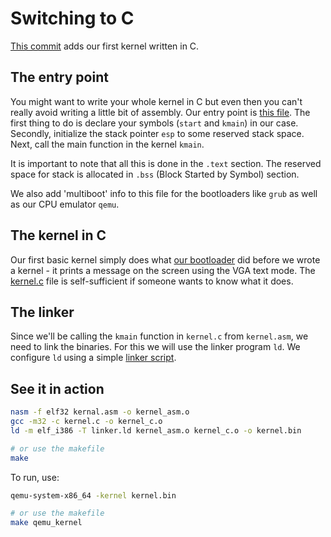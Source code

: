 # Switching to C

[This commit](https://github.com/coditva/Jazz/commit/7eb743b28d8a9797020375b171733160f49d3c54) adds our first kernel written in C.


## The entry point

You might want to write your whole kernel in C but even then you can't really avoid writing a little bit of assembly. Our entry point is [this file](https://github.com/coditva/Jazz/blob/7eb743b28d8a9797020375b171733160f49d3c54/kernel/kernel.asm). The first thing to do is declare your symbols (`start` and `kmain`) in our case. Secondly, initialize the stack pointer `esp` to some reserved stack space. Next, call the main function in the kernel `kmain`.

It is important to note that all this is done in the `.text` section. The reserved space for stack is allocated in `.bss` (Block Started by Symbol) section.

We also add 'multiboot' info to this file for the bootloaders like `grub` as well as our CPU emulator `qemu`.


## The kernel in C

Our first basic kernel simply does what [our bootloader](boot-loader) did before we wrote a kernel - it prints a message on the screen using the VGA text mode. The [kernel.c](https://github.com/coditva/Jazz/blob/7eb743b28d8a9797020375b171733160f49d3c54/kernel/kernel.c) file is self-sufficient if someone wants to know what it does.


## The linker

Since we'll be calling the `kmain` function in `kernel.c` from `kernel.asm`, we need to link the binaries. For this we will use the linker program `ld`. We configure `ld` using a simple [linker script](https://github.com/coditva/Jazz/blob/7eb743b28d8a9797020375b171733160f49d3c54/kernel/linker.ld).


## See it in action

```bash
nasm -f elf32 kernal.asm -o kernel_asm.o
gcc -m32 -c kernel.c -o kernel_c.o
ld -m elf_i386 -T linker.ld kernel_asm.o kernel_c.o -o kernel.bin

# or use the makefile
make
```

To run, use:

```bash
qemu-system-x86_64 -kernel kernel.bin

# or use the makefile
make qemu_kernel
```
